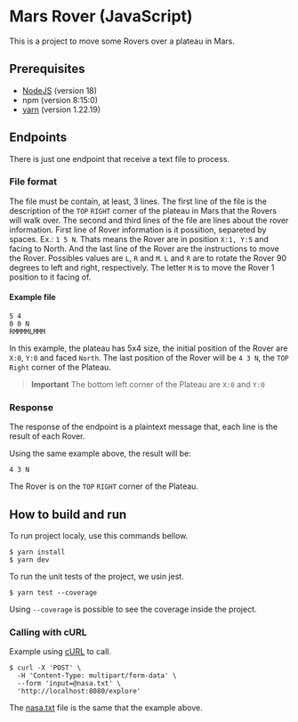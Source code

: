 # Mars Rover (JavaScript)

This is a project to move some Rovers over a plateau in Mars.

## Prerequisites

- [NodeJS](https://nodejs.dev/) (version 18)
- npm (version 8:15:0)
- [yarn](https://classic.yarnpkg.com/en/) (version 1.22.19)

## Endpoints

There is just one endpoint that receive a text file to process.

### File format

The file must be contain, at least, 3 lines. The first line of the file is the description of the `TOP` `RIGHT` corner of the plateau in Mars that the Rovers will walk over.
The second and third lines of the file are lines about the rover information. First line of Rover information is it possition, separeted by spaces. Ex.: `1 5 N`. Thats means the Rover are in position `X:1, Y:5` and facing to North.
And the last line of the Rover are the instructions to move the Rover. Possibles values are `L`, `R` and `M`. `L` and `R` are to rotate the Rover 90 degrees to left and right, respectively. The letter `M` is to move the Rover 1 position to it facing of.

#### Example file

```text
5 4
0 0 N
RMMMMLMMM
```

In this example, the plateau has 5x4 size, the initial position of the Rover are `X:0`, `Y:0` and faced `North`.
The last position of the Rover will be `4 3 N`, the `TOP` `Right` corner of the Plateau.

> **Important**
> The bottom left corner of the Plateau are `X:0` and `Y:0`

### Response

The response of the endpoint is a plaintext message that, each line is the result of each Rover.

Using the same example above, the result will be:

```
4 3 N
```
The Rover is on the `TOP` `RIGHT` corner of the Plateau.

## How to build and run

To run project localy, use this commands bellow.

```shell
$ yarn install
$ yarn dev
```

To run the unit tests of the project, we usin jest.

```shell
$ yarn test --coverage
```

Using `--coverage` is possible to see the coverage inside the project.

### Calling with cURL

Example using [cURL](https://curl.se/) to call.

```shell
$ curl -X 'POST' \
  -H 'Content-Type: multipart/form-data' \
  --form 'input=@nasa.txt' \
  'http://localhost:8080/explore'
```

The [nasa.txt](#example-file) file is the same that the example above.

